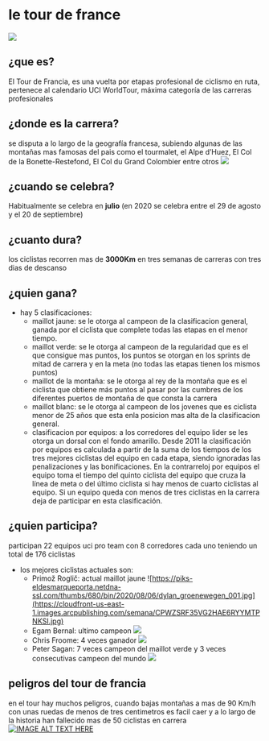 # le tour de france #
![](https://bicihome.com/wp-content/uploads/2013/06/85925908-08a9-41a1-9816-f6009c08f36f-AP-CYCLING-TOUR-DE-FRANCE-2007-1170x858.jpg)
## ¿que es? ##
El Tour de Francia, es una vuelta por etapas profesional de ciclismo en ruta, pertenece al  calendario UCI WorldTour, máxima categoría de las carreras profesionales
## ¿donde es la carrera? ##
 se disputa a lo largo de la geografía francesa, subiendo algunas de las montañas mas famosas del pais como el tourmalet, el Alpe d’Huez, El Col de la Bonette-Restefond, El Col du Grand Colombier entre otros
![](https://i2s4s4h3.stackpathcdn.com/wp-content/uploads/2020/04/tour-sep.jpg)
## ¿cuando se celebra? ## 
 Habitualmente se celebra en **julio** (en 2020 se celebra entre el 29 de agosto y el 20 de septiembre) 
## ¿cuanto dura? ##
los ciclistas recorren mas de **3000Km** en tres semanas de carreras con tres dias de descanso 
## ¿quien gana? ##
* hay 5 clasificaciones:
  * maillot jaune: se le otorga al campeon de la clasificacion general, ganada por el ciclista que complete todas las etapas en el menor tiempo.
  * maillot verde: se le otorga al campeon de la regularidad que es el que consigue mas puntos, los puntos se otorgan en los sprints de mitad de carrera y en la meta (no todas las etapas tienen los mismos puntos)
  * maillot de la montaña: se le otorga al rey de la montaña que es el ciclista que obtiene más puntos al pasar por las cumbres de los diferentes puertos de montaña de que consta la carrera
  * maillot blanc: se le otorga al  campeon de los jovenes que es ciclista menor de 25 años que esta enla posicion mas alta de la clasificacion general.
  * clasificacion por equipos: a los corredores del equipo lider se les otorga un dorsal con el fondo amarillo. Desde 2011 la clasificación por equipos es calculada a partir de la suma de los tiempos de los tres mejores ciclistas del equipo en cada etapa, siendo ignoradas las penalizaciones y las bonificaciones. En la contrarreloj por equipos el equipo toma el tiempo del quinto ciclista del equipo que cruza la línea de meta o del último ciclista si hay menos de cuarto ciclistas al equipo. Si un equipo queda con menos de tres ciclistas en la carrera deja de participar en esta clasificación.
## ¿quien participa? ##
participan 22 equipos uci pro team con 8 corredores cada uno teniendo un total de 176 ciclistas 
* los mejores ciclistas actuales son:
  * Primož Roglič: actual maillot jaune
  ![https://piks-eldesmarqueporta.netdna-ssl.com/thumbs/680/bin/2020/08/06/dylan_groenewegen_001.jpg](https://cloudfront-us-east-1.images.arcpublishing.com/semana/CPWZSRF35VG2HAE6RYYMTPNKSI.jpg)
  * Egam Bernal: ultimo campeon
  ![](https://www.mundodeportivo.com/r/GODO/MD/p7/Polideportivo/Imagenes/2020/09/17/Recortada/108f6c6a29594eb6a3c69d2f4639b984-kP1G-U483523020922ZSB-980x554@MundoDeportivo-Web.jpg)
  * Chris Froome: 4 veces ganador
  ![](https://www.mundodeportivo.com/r/GODO/MD/p6/Polideportivo/Imagenes/2019/06/25/Recortada/img_cpiedrabuena_20190625-202529_imagenes_md_otras_fuentes_d96eapkxsaemfzd-kvJG-U463120867324dYD-980x554@MundoDeportivo-Web.jpg)
  * Peter Sagan: 7 veces campeon del maillot verde y 3 veces consecutivas campeon del mundo 
  ![](https://laguiadelciclismo.com/wp-content/uploads/2020/01/Peter_Sagan_BORA2020.jpg)
## peligros del tour de francia ##
en el tour hay muchos peligros, cuando bajas montañas a mas de 90 Km/h con unas ruedas de menos de tres centimetros es facil caer y a lo largo de la historia han fallecido mas de 50 ciclistas en carrera
[![IMAGE ALT TEXT HERE](https://piks-eldesmarqueporta.netdna-ssl.com/thumbs/680/bin/2020/08/06/dylan_groenewegen_001.jpg)](https://www.youtube.com/watch?v=TxiAEg5b0Rc)
